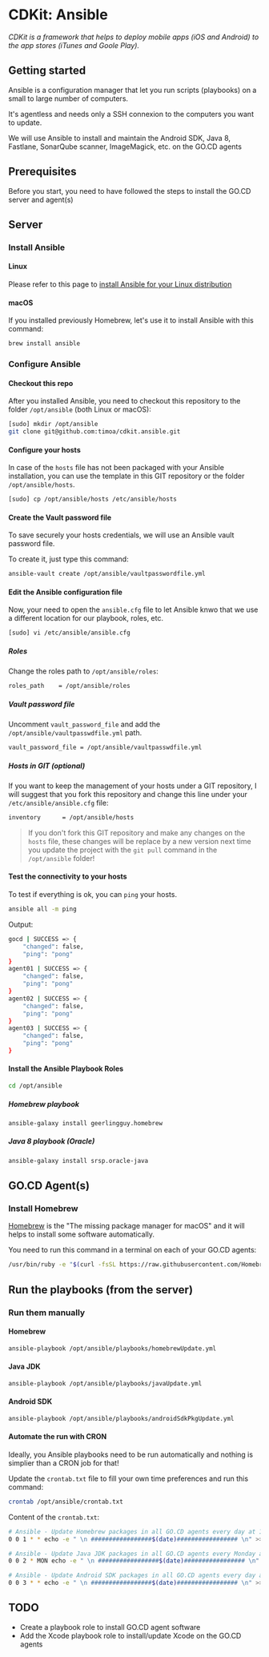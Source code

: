 # CDKit: Ansible

*CDKit is a framework that helps to deploy mobile apps (iOS and Android) to the app stores (iTunes and Goole Play).*

## Getting started

Ansible is a configuration manager that let you run scripts (playbooks) on a small to large number of computers.

It's agentless and needs only a SSH connexion to the computers you want to update.

We will use Ansible to install and maintain the Android SDK, Java 8, Fastlane, SonarQube scanner, ImageMagick, etc. on the GO.CD agents

## Prerequisites

Before you start, you need to have followed the steps to install the GO.CD server and agent(s)

## Server

### Install Ansible

#### Linux

Please refer to this page to [install Ansible for your Linux distribution](https://docs.ansible.com/ansible/latest/installation_guide/intro_installation.html#installing-the-control-machine)

#### macOS

If you installed previously Homebrew, let's use it to install Ansible with this command:

``` bash
brew install ansible
```

### Configure Ansible

#### Checkout this repo

After you installed Ansible, you need to checkout this repository to the folder `/opt/ansible` (both Linux or macOS):

``` bash
[sudo] mkdir /opt/ansible
git clone git@github.com:timoa/cdkit.ansible.git
```

#### Configure your hosts

In case of the `hosts` file has not been packaged with your Ansible installation, you can use the template in this GIT repository or the folder `/opt/ansible/hosts`.

``` bash
[sudo] cp /opt/ansible/hosts /etc/ansible/hosts
```

#### Create the Vault password file

To save securely your hosts credentials, we will use an Ansible vault password file.

To create it, just type this command:

``` bash
ansible-vault create /opt/ansible/vaultpasswordfile.yml
```


#### Edit the Ansible configuration file

Now, your need to open the `ansible.cfg` file to let Ansible knwo that we use a different location for our playbook, roles, etc.

``` bash
[sudo] vi /etc/ansible/ansible.cfg
```

##### Roles

Change the roles path to `/opt/ansible/roles`:

``` bash
roles_path    = /opt/ansible/roles
```

##### Vault password file

Uncomment `vault_password_file` and add the `/opt/ansible/vaultpasswdfile.yml` path.

``` bash
vault_password_file = /opt/ansible/vaultpasswdfile.yml
```

##### Hosts in GIT (optional)

If you want to keep the management of your hosts under a GIT repository, I will suggest that you fork this repository and change this line under your `/etc/ansible/ansible.cfg` file:

``` bash
inventory      = /opt/ansible/hosts
```

> If you don't fork this GIT repository and make any changes on the `hosts` file, these changes will be replace by a new version next time you update the project with the `git pull` command in the `/opt/ansible` folder!

#### Test the connectivity to your hosts

To test if everything is ok, you can `ping` your hosts.

``` bash
ansible all -m ping
```

Output:

``` bash
gocd | SUCCESS => {
    "changed": false,
    "ping": "pong"
}
agent01 | SUCCESS => {
    "changed": false,
    "ping": "pong"
}
agent02 | SUCCESS => {
    "changed": false,
    "ping": "pong"
}
agent03 | SUCCESS => {
    "changed": false,
    "ping": "pong"
}
```

#### Install the Ansible Playbook Roles

``` bash
cd /opt/ansible
```

##### Homebrew playbook

``` bash
ansible-galaxy install geerlingguy.homebrew
```

##### Java 8 playbook (Oracle)

``` bash
ansible-galaxy install srsp.oracle-java
```

## GO.CD Agent(s)

### Install Homebrew

[Homebrew](https://brew.sh/) is the "The missing package manager for macOS" and it will helps to install some software automatically.

You need to run this command in a terminal on each of your GO.CD agents:

``` bash
/usr/bin/ruby -e "$(curl -fsSL https://raw.githubusercontent.com/Homebrew/install/master/install)"
```

## Run the playbooks (from the server)

### Run them manually

#### Homebrew

``` bash
ansible-playbook /opt/ansible/playbooks/homebrewUpdate.yml
```

#### Java JDK

``` bash
ansible-playbook /opt/ansible/playbooks/javaUpdate.yml
```

#### Android SDK

``` bash
ansible-playbook /opt/ansible/playbooks/androidSdkPkgUpdate.yml
```

#### Automate the run with CRON

Ideally, you Ansible playbooks need to be run automatically and nothing is simplier than a CRON job for that!

Update the `crontab.txt` file to fill your own time preferences and run this command:

``` bash
crontab /opt/ansible/crontab.txt
```

Content of the `crontab.txt`:

``` bash
# Ansible - Update Homebrew packages in all GO.CD agents every day at 1:00 am
0 0 1 * * echo -e " \n #################$(date)################# \n" >> /opt/ansible/logs/homebrewUpdate.log ; ansible-playbook /opt/ansible/playbooks/homebrewUpdate.yml >> /opt/ansible/logs/homebrewUpdate.log

# Ansible - Update Java JDK packages in all GO.CD agents every Monday at 2:00 am
0 0 2 * MON echo -e " \n #################$(date)################# \n" >> /opt/ansible/logs/javaUpdate.log ; ansible-playbook /opt/ansible/playbooks/javaUpdate.yml >> /opt/ansible/logs/javaUpdate.log

# Ansible - Update Android SDK packages in all GO.CD agents every day at 3:00 am
0 0 3 * * echo -e " \n #################$(date)################# \n" >> /opt/ansible/logs/androidSdkPkgUpdate.log ; ansible-playbook /opt/ansible/playbooks/androidSdkPkgUpdate.yml >> /opt/ansible/logs/androidSdkPkgUpdate.log
```

## TODO

* Create a playbook role to install GO.CD agent software
* Add the Xcode playbook role to install/update Xcode on the GO.CD agents
